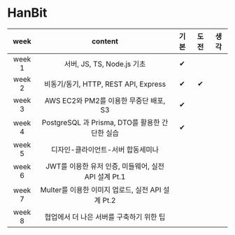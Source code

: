 # HanBit
| week | content | 기본 | 도전 | 생각 |
|:------:|:------:|:------:|:------:|:------:|
|week 1| 서버, JS, TS, Node.js 기초| ✔ |  |  |
|week 2| 비동기/동기, HTTP, REST API, Express | ✔ | ✔ |  |
|week 3| AWS EC2와 PM2를 이용한 무중단 배포, S3 | ✔ |  |  |
|week 4| PostgreSQL 과 Prisma, DTO를 활용한 간단한 실습 | ✔ |  |  |
|week 5| 디자인-클라이언트-서버 합동세미나 |  |  |  |
|week 6| JWT를 이용한 유저 인증, 미들웨어, 실전 API 설계 Pt.1 |  |  |  |
|week 7| Multer를 이용한 이미지 업로드, 실전 API 설계 Pt.2 |  |  |  |
|week 8| 협업에서 더 나은 서버를 구축하기 위한 팁 |  |  |  |

